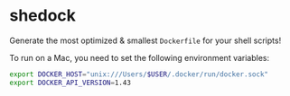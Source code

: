 # shedock

Generate the most optimized & smallest `Dockerfile` for your shell scripts!

To run on a Mac, you need to set the following environment variables:

```bash
export DOCKER_HOST="unix:///Users/$USER/.docker/run/docker.sock"
export DOCKER_API_VERSION=1.43
```